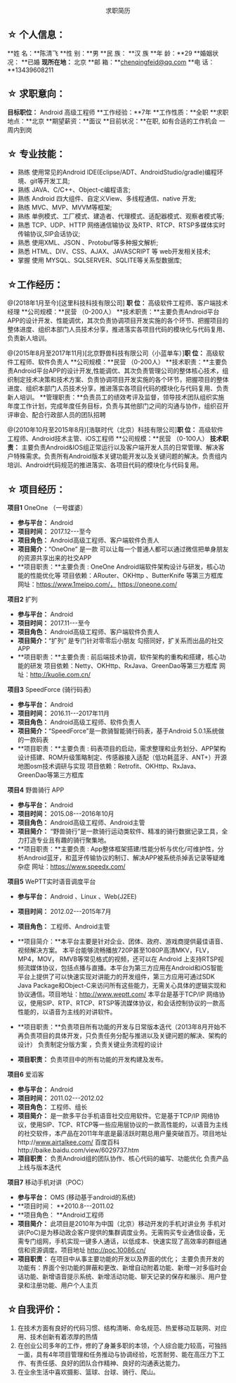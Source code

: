 <center> 求职简历</center >


☆ 个人信息：
--------------------------------------------------------------------
 **姓    名：**陈清飞
 **性    别：**男
 **民    族： **汉    族
 **年    龄：**29
 **婚姻状况： **已婚
 **现所在地：** 北京
 **邮    箱：**chenqingfeid@qq.com
 **电    话：**13439608211

☆ 求职意向：
-------------------------------------------------------------------
**目标职位：** Android 高级工程师
**工作经验：**7年
**工作性质：**全职
**求职地点：**北京
**期望薪资：**面议
**目前状况：**在职,  如有合适的工作机会 一周内到岗

☆ 专业技能：
--------------------------------------------------------------------

* 熟练 使用常见的Android  IDE(Eclipse/ADT、AndroidStudio/gradle)编程环境、git等开发工具;
* 熟练 JAVA、C/C++、Object-c编程语言;
* 熟练   Android 四大组件、自定义View、多线程通信、native 开发;
* 熟练 MVC、MVP、MVVM等框架;
* 熟练	单例模式、工厂模式、建造者、代理模式、适配器模式、观察者模式等;
* 熟悉 TCP、UDP、HTTP 网络通信输协议 及RTP、RTCP、RTSP多媒体实时传输协议,SIP会话协议;
* 熟悉 使用XML、JSON 、Protobuf等多种报文解析;
* 熟悉 HTML、DIV、CSS、AJAX、JAVASCRIPT 等 web开发相关技术;
* 掌握 使用 MYSQL、SQLSERVER、SQLITE等关系型数据库;

☆工作经历：
--------------------------------------------------------------------

@(2018年1月至今)[这里科技科技有限公司]
**职    位：** 高级软件工程师、客户端技术经理
**公司规模：**民营 （0-200人）
**技术职责：**主要负责Android平台APP的设计开发、性能调优，其次负责协调项目开发实施的各个环节、把握项目的整体进度、组织本部门人员技术分享，推进落实各项目代码的模块化与代码复用、负责新人培训。

 @(2015年8月至2017年11月)[北京野兽科技有限公司（小蓝单车）]**职    位：** 高级软件工程师、软件负责人
**公司规模：**民营 （0-200人）
**技术职责：**主要负责Android平台APP的设计开发,性能调优、其次负责管理公司的整体核心技术，组织制定技术决策和技术方案、负责协调项目开发实施的各个环节，把握项目的整体进度、组织本部门人员技术分享，推进落实各项目代码的模块化与代码复用、负责新人培训。
**管理职责：**负责员工的绩效考评及监督，领导技术团队组织实施年度工作计划，完成年度任务目标，负责与其他部门之间的沟通与协作，组织召开评审会、配合行政部人员的团队招聘

 @(2010年10月至2015年8月)[浩联时代（北京）科技有限公司]**职    位：** 高级软件工程师、Android技术主管、iOS工程师
**公司规模：**民营 （0-100人）
**技术职责：**  主要负责Android&IOS组正常运行以及客户端开发人员的日常管理、解决客户特殊需求。负责所有Android版本关键功能开发以及关键问题的解决。负责组内培训、Android代码规范的推进落实、各项目代码的模块化与代码复用。


☆ 项目经历：
--------------------------------------------------------------------
**项目1**  OneOne （一号媒婆）
- **参与平台：** Android 
- **项目时间：** 2017.12---至今
- **项目角色：** Android高级工程师、客户端软件负责人
- **项目简介：**“OneOne”  是一款 可以让每一个普通人都可以通过微信把单身朋友的资源共享出来的社交APP
- **项目职责：**主要负责 : OneOne Android端软件架构设计与研发，核心功能的性能优化等
项目依赖：ARouter、OKHttp 、ButterKnife 等第三方框库
网址：https://www.1meipo.com/， https://oneone.com/


**项目2**  扩列
- **参与平台：** Android 
- **项目时间：** 2017.11---至今
- **项目角色：** Android高级工程师、客户端软件负责人
- **项目简介：**“扩列” 是专门针对零零后小朋友 勾搭同好，扩关系而出品的社交APP
- **项目职责：**主要负责 : 前后端技术协调，软件架构的重构和搭建，核心功能的研发
项目依赖：Netty、OKHttp、RxJava、GreenDao等第三方框库
网址：http://kuolie.com.cn/

**项目3**  SpeedForce (骑行码表)
- **参与平台：** Android 
- **项目时间：** 2016.11---2017年11月
- **项目角色：** Android高级工程师、软件负责人
- **项目简介：**“SpeedForce”是一款骑智能骑行码表，基于Android 5.0.1系统做的一款码表
- **项目职责：**主要负责 : 码表项目的启动，需求整理和业务划分、APP架构设计搭建、ROM升级策略制定、传感器接入适配（低功耗蓝牙、ANT+）开源地图osm技术调研与实现
项目依赖：Retrofit、OKHttp、RxJava、GreenDao等第三方框库


**项目4** 野兽骑行 APP
- **参与平台：** Android 
- **项目时间：** 2015.08---2016年10月
- **项目角色：** Android高级工程师、Android主管
- **项目简介：**
“野兽骑行”是一款骑行运动类软件、精准的骑行数据记录工具，全力打造专业且有趣的骑行聚集地。
- **项目职责：**主要负责 : App整体框架搭建/性能分析与优化/可维护性，分析Android蓝牙，和蓝牙传输协议的制订、解决APP被系统杀掉丢记录等疑难杂症
网址：https://www.speedx.com/

**项目5** WePTT实时语音调度平台
- **参与平台：** Android 、Linux 、Web(J2EE) 
- **项目时间：** 2012.02---2015年7月
- **项目角色：** 工程师、Android主管
- **项目简介：**本平台主要是针对企业、团体、政府、游戏商提供最佳语音、视频解决方案。
本平台能够流畅播放720P甚至1080P高清MKV，FLV，MP4，MOV， RMVB等常见格式的视频，还可以在 Android 上支持RTSP视频流媒体协议，包括点播与直播。本平台为第三方应用在Android和iOS智能平台上提供了可以快速实现对讲能力的开发组件，第三方应用可通过SDK Java Package和Object-C来访问所有这些能力，无需关心具体的逻辑实现和协议通信。项目地址：http://www.weptt.com/
 本平台是基于TCP/IP 网络协议，使用SIP、RTP、RTCP、RTSP等流媒体协议，和会话控制协议的一款高性能的，以语音为主线的对讲软件。
- **项目职责：**负责项目所有功能的开发与日常版本迭代（2013年8月开始不再负责项目的具体开发，只负责任务分配与推进以及关键问题的解决、架构的设计） 负责制定分版方案 ，负责关键业务流程的设计



- **项目职责：** 负责项目中的所有功能的开发构建及发布。

**项目6** 爱滔客
- **参与平台：** Android
- **项目时间：** 2011.02---2012.02
- **项目角色：** 工程师、组长
- **项目简介：**
是一款多平台手机语音社交应用软件。它是基于TCP/IP 网络协议，使用SIP、TCP、RTCP等一些应用层协议的一款高性能的，以语音为主线的社交软件，本产品在2011年年底是最活跃时期总用户量突破百万。项目地址http://www.airtalkee.com/ 百度百科http://baike.baidu.com/view/6029737.htm
- **项目职责：**
负责Android组的团队协作、核心代码的编写、功能优化
负责产品上线与版本迭代

**项目7** 移动手机对讲（POC）
- **参与平台：** OMS (移动基于android的系统)
- **项目时间： **2010.8---2011.02
- **项目角色： **Android工程师
- **项目简介：**
此项目是2010年为中国（北京）移动开发的手机对讲业务
手机对讲(PoC)是为移动政企客户提供的集群调度业务。无需购买专业通信设备，无需专门组网，手机实现一键多人通话，以低成本、快速实现了高效率的群组通信和资源调度。项目地址 http://poc.10086.cn/
- **项目职责：**
在项目中从事主要功能的开发以及界面的优化；
主要负责开发的功能有：界面个别功能的屏蔽和更改、新增自动附着功能、新增一对多临时会话功能、新增语音提示系统、新增活动功能、聊天记录的保存和展示、用户登录和注册功能、用户个人主页


☆自我评价：
--------------------------------------------------------------------

1. 在技术方面有良好的代码习惯、结构清晰、命名规范、热爱移动互联网、对应用、技术创新有着浓厚的热情
2. 在创业公司多年的工作，修的了身兼多职的本领，个人综合能力较高，可独挡一面，具有4年项目管理和任务推动与协调经验，吃苦耐劳、能在高压力下工作、有责任感、良好的团队合作精神、良好的沟通表达能力。
3. 在业余生活中喜欢摄影、篮球、台球、骑行、爬山。

